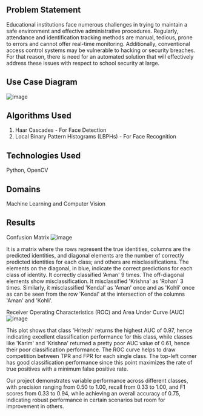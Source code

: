 ## Problem Statement
Educational institutions face numerous challenges in trying to maintain a safe environment and effective administrative procedures. Regularly, attendance and identification tracking methods are manual, tedious, prone to errors and cannot offer real-time monitoring. Additionally, conventional access control systems may be vulnerable to hacking or security breaches. For that reason, there is need for an automated solution that will effectively address these issues with respect to school security at large.

## Use Case Diagram 
![image](https://github.com/user-attachments/assets/a2c7156e-ed51-4a6d-9796-2cb46ffd1f5b)

## Algorithms Used
1. Haar Cascades - For Face Detection
2. Local Binary Pattern Histograms (LBPHs) - For Face Recognition

## Technologies Used
Python, OpenCV

## Domains
Machine Learning and Computer Vision

## Results
 Confusion Matrix
 ![image](https://github.com/user-attachments/assets/c9b90387-88c1-4405-83bf-d6c0febbebf5)

 It is a matrix where the rows represent the true identities, columns are the predicted identities, and diagonal elements are the number of correctly predicted identities 
 for each class; and others are misclassifications. The elements on the diagonal, in blue, indicate the correct predictions for each class of identity. It correctly 
 classified 'Aman' 9 times. The off-diagonal elements show misclassification. It misclassified 'Krishna' as 'Rohan' 3 times. Similarly, it misclassified 'Kendal' as 'Aman' 
 once and as 'Kohli' once as can be seen from the row 'Kendal' at the intersection of the columns 'Aman' and 'Kohli'.

 Receiver Operating Characteristics (ROC) and Area Under Curve (AUC)
 ![image](https://github.com/user-attachments/assets/0c61a70f-cf7a-4062-8078-80f37037bfaf)

 This plot shows that class 'Hritesh' returns the highest AUC of 0.97, hence indicating excellent classification performance for this class, while classes like 'Karim' and 
 'Krishna' returned a pretty poor AUC value of 0.61, hence their poor classification performance. The ROC curve helps to draw competition between TPR and FPR for each single 
 class. The top-left corner has good classification performance since this point maximizes the rate of true positives with a minimum false positive rate. 


Our project demonstrates variable performance across different classes, with precision ranging from 0.50 to 1.00, recall from 0.33 to 1.00, and F1 scores from 0.33 to 0.94, while achieving an overall accuracy of 0.75, indicating robust performance in certain scenarios but room for improvement in others.